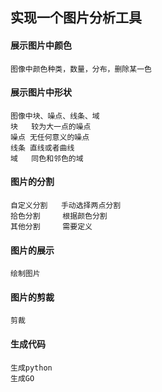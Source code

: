 ## 实现一个图片分析工具

#### 展示图片中颜色
    图像中颜色种类，数量，分布，删除某一色
    
#### 展示图片中形状
    图像中块、噪点、线条、域
    块   较为大一点的噪点
    噪点 无任何意义的噪点
    线条 直线或者曲线
    域   同色和邻色的域

#### 图片的分割
    自定义分割   手动选择两点分割
    拾色分割     根据颜色分割
    其他分割     需要定义

#### 图片的展示
    绘制图片
   
#### 图片的剪裁
    剪裁
    
#### 生成代码
    生成python
    生成GO
    